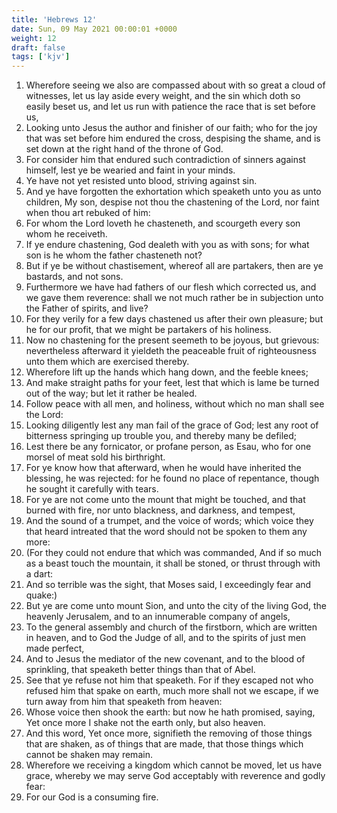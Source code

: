 ```yaml
---
title: 'Hebrews 12'
date: Sun, 09 May 2021 00:00:01 +0000
weight: 12
draft: false
tags: ['kjv'] 
---
```


1. Wherefore seeing we also are compassed about with so great a cloud of witnesses, let us lay aside every weight, and the sin which doth so easily beset us, and let us run with patience the race that is set before us,
2. Looking unto Jesus the author and finisher of our faith; who for the joy that was set before him endured the cross, despising the shame, and is set down at the right hand of the throne of God.
3. For consider him that endured such contradiction of sinners against himself, lest ye be wearied and faint in your minds.
4. Ye have not yet resisted unto blood, striving against sin.
5. And ye have forgotten the exhortation which speaketh unto you as unto children, My son, despise not thou the chastening of the Lord, nor faint when thou art rebuked of him:
6. For whom the Lord loveth he chasteneth, and scourgeth every son whom he receiveth.
7. If ye endure chastening, God dealeth with you as with sons; for what son is he whom the father chasteneth not?
8. But if ye be without chastisement, whereof all are partakers, then are ye bastards, and not sons.
9. Furthermore we have had fathers of our flesh which corrected us, and we gave them reverence: shall we not much rather be in subjection unto the Father of spirits, and live?
10. For they verily for a few days chastened us after their own pleasure; but he for our profit, that we might be partakers of his holiness.
11. Now no chastening for the present seemeth to be joyous, but grievous: nevertheless afterward it yieldeth the peaceable fruit of righteousness unto them which are exercised thereby.
12. Wherefore lift up the hands which hang down, and the feeble knees;
13. And make straight paths for your feet, lest that which is lame be turned out of the way; but let it rather be healed.
14. Follow peace with all men, and holiness, without which no man shall see the Lord:
15. Looking diligently lest any man fail of the grace of God; lest any root of bitterness springing up trouble you, and thereby many be defiled;
16. Lest there be any fornicator, or profane person, as Esau, who for one morsel of meat sold his birthright.
17. For ye know how that afterward, when he would have inherited the blessing, he was rejected: for he found no place of repentance, though he sought it carefully with tears.
18. For ye are not come unto the mount that might be touched, and that burned with fire, nor unto blackness, and darkness, and tempest,
19. And the sound of a trumpet, and the voice of words; which voice they that heard intreated that the word should not be spoken to them any more:
20. (For they could not endure that which was commanded, And if so much as a beast touch the mountain, it shall be stoned, or thrust through with a dart:
21. And so terrible was the sight, that Moses said, I exceedingly fear and quake:)
22. But ye are come unto mount Sion, and unto the city of the living God, the heavenly Jerusalem, and to an innumerable company of angels,
23. To the general assembly and church of the firstborn, which are written in heaven, and to God the Judge of all, and to the spirits of just men made perfect,
24. And to Jesus the mediator of the new covenant, and to the blood of sprinkling, that speaketh better things than that of Abel.
25. See that ye refuse not him that speaketh. For if they escaped not who refused him that spake on earth, much more shall not we escape, if we turn away from him that speaketh from heaven:
26. Whose voice then shook the earth: but now he hath promised, saying, Yet once more I shake not the earth only, but also heaven.
27. And this word, Yet once more, signifieth the removing of those things that are shaken, as of things that are made, that those things which cannot be shaken may remain.
28. Wherefore we receiving a kingdom which cannot be moved, let us have grace, whereby we may serve God acceptably with reverence and godly fear:
29. For our God is a consuming fire.
